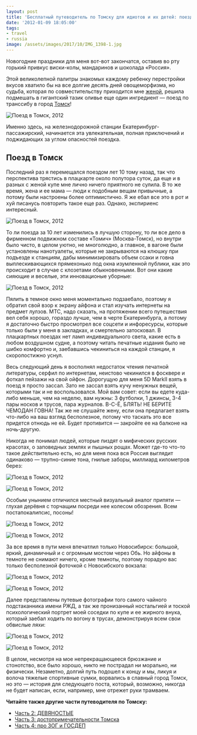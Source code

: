 ```yaml
---
layout: post
title: 'Бесплатный путеводитель по Томску для идиотов и их детей: поезд'
date: '2012-01-09 18:05:00'
tags:
- travel
- russia
image: /assets/images/2017/10/IMG_1398-1.jpg
---
```


Новогодние праздники для меня вот-вот закончатся, оставив во рту горький привкус виски-колы, мандаринов и шоколада «Россия».

Этой великолепной палитры знакомых каждому ребенку перестройки вкусов хватило бы на все долгие десять дней овощеморфизма, но судьба, которая по совместительству приходится мне [женой](http://twitter.com/aluviana), решила подмешать в гигантский тазик оливье еще один ингредиент — поезд по транссибу в город [Томск](http://ru.wikipedia.org/wiki/%D0%A2%D0%BE%D0%BC%D1%81%D0%BA)!

![Поезд в Томск, 2012](/assets/images/2017/10/IMG_1398-1.jpg)

Именно здесь, на железнодорожной станции Екатеринбург-пассажирский, начинается эта увлекательная, полная приключений и поджидающих за углом опасностей поездка.

## Поезд в Томск

Последний раз я перемещался поездом лет 10 тому назад, так что перспектива трястись в плацкарте около полутора суток, да еще и в разных с женой купе мне лично ничего приятного не сулила. В то же время, жена и ее мама — люди к подобным вещам привычные, а потому были настроены&nbsp;более оптимистично. Я же ебал все это в рот и хуй писанусь повторить такое еще раз. Однако,&nbsp;экспириенс интересный.

![Поезд в Томск, 2012](/assets/images/2017/10/IMG_1408.jpg)

То ли поезда за 10 лет изменились в лучшую сторону, то ли все дело в фирменном подвижном составе «Томич» (Москва-Томск), но внутри было чисто, в целом уютно, не многолюдно, а главное, в вагоне были установлены нанотуалеты, которые не закрываются на клюшку при подъезде к станциям, дабы минимизировать объем ссаки и говна выплескивающихся прямехонько под окна изумленной публики, как это происходит в случае с клозетами обыкновенными. Вот они какие сияющие и веселые, эти инновационые уборные:

![Поезд в Томск, 2012](/assets/images/2017/10/IMG_1407.jpg)

Пялить в темное окно меня моментально подзаебало, поэтому я обратил свой взор к экрану айфона и стал изучать интернеты на предмет лулзов. МТС, надо сказать, на протяжении всего путешествия вел себя хорошо, гораздо лучше, чем в черте Екатеринбурга, а потому я достаточно быстро просмотрел все соцсети и инфоресурсы, которые только были у меня в закладках, и смертельно затосковал. В плацкартных поездах нет ламп индивидуального света, какие есть в любом воздушном судне, а поэтому читать печатные издания было не шибко комфортно и, заебавшись чекиниться на каждой станции, я скоропостижно уснул.

Весь следующий день я восполнял недостаток чтения печатной литературы, серфил по интернетам, неистово чекинился в фосквере и фоткал пейзажи на свой ойфон. Дорогущую для меня 5D MarkII взять в поезд я просто зассал. Зато не зассал взять кучу ненужных вещей, которыми так и не воспользовался. Мой вам совет: если вы едете куда-либо меньше, чем на неделю, вам нужны: 3 футболки, 1 джинсы, 3-4 пары носков и трусов, пара журналов. В-С-Ё, БЛЯТЬ! НЕ БЕРИТЕ ЧЕМОДАН ГОВНА! Так же не слушайте жену, если она предлагает взять что-либо на ваш взгляд бесполезное, потому что таскать это все придется отнюдь не ей. Будет противится — закройте ее на балконе на ночь-другую.

Никогда не понимал людей, которые пиздят о мифических русских красотах, о заповедных землях и пышных рощах. Может где-то что-то такое действительно есть, но для меня пока вся Россия выглядит одинаково — трупно-синие тона, гнилые заборы, миллиард километров берез:

![Поезд в Томск, 2012](/assets/images/2017/10/IMG_1413.jpg)

![Поезд в Томск, 2012](/assets/images/2017/10/IMG_1415.jpg)

Особым унынием отличился местный визуальный аналог припяти — глухая дерёвня с торчащим посреди нее колесом обозрения. Всем постапокалипсис, посоны!

![Поезд в Томск, 2012](/assets/images/2017/10/IMG_1416.jpg)

![Поезд в Томск, 2012](/assets/images/2017/10/IMG_1421.jpg)

За все время в пути меня впечатлил только Новосибирск: большой, яркий, динамичный и с огромным мостом через Обь. Но айфоны в темноте не снимают ничего, кроме темноты, поэтому порадую вас только бесполезной фоточкой с Новосибского вокзала:

![Поезд в Томск, 2012](/assets/images/2017/10/IMG_1424.jpg)

![Поезд в Томск, 2012](/assets/images/2017/10/IMG_1434.jpg)

Далее представлены путевые фотографии того самого чайного подстаканника имени РЖД, а так же пронизанный ностальгией и тоской психологический портрет моей соседки по купе и ее жирного внука, который заебал ходить по вогону в трусах, демонстрируя всем свои обвислые ляхи:

![Поезд в Томск, 2012](/assets/images/2017/10/IMG_1412.jpg)

![Поезд в Томск, 2012](/assets/images/2017/10/IMG_1428.jpg)

В целом, несмотря на мое непрекращающееся брюзжание и стонотство, все было хорошо, никто не пострадал ни морально, ни физически. Незаметно, долгий путь подошел к концу и мы, ликуя и волоча тяжелые спортивные сумки, ворвались в славный город Томск, но это — история для следующего поста, который, возможно, никогда не будет написан, если, например, мне отрежет руки трамваем.

**Читайте также другие части путеводителя по Томску:**

- [Часть 2: ДЕВЯНОСТЫЕ](http://shouldgo.ru/tomsk/)
- [Часть 3: достопримечательности Томска](http://shouldgo.ru/tomsk-sightseeings/)
- [Часть 4: про ЗОГ и ГОСДЕП](http://shouldgo.ru/tomsk-zog-gosdep/)
